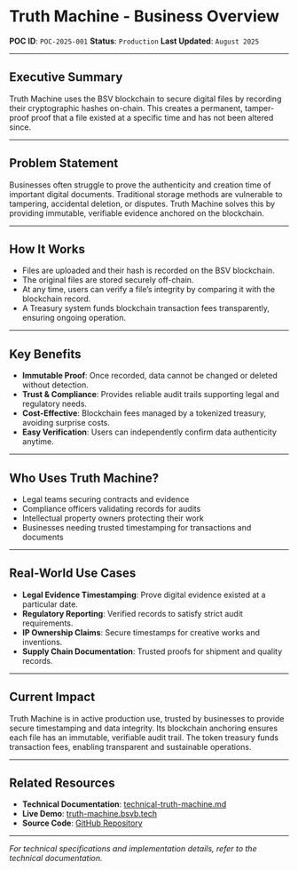 # Truth Machine - Business Overview

**POC ID**: `POC-2025-001`
**Status**: `Production`
**Last Updated**: `August 2025`

---

## Executive Summary

Truth Machine uses the BSV blockchain to secure digital files by recording their cryptographic hashes on-chain. This creates a permanent, tamper-proof proof that a file existed at a specific time and has not been altered since.

---

## Problem Statement

Businesses often struggle to prove the authenticity and creation time of important digital documents. Traditional storage methods are vulnerable to tampering, accidental deletion, or disputes. Truth Machine solves this by providing immutable, verifiable evidence anchored on the blockchain.

---

## How It Works

- Files are uploaded and their hash is recorded on the BSV blockchain.
- The original files are stored securely off-chain.
- At any time, users can verify a file’s integrity by comparing it with the blockchain record.
- A Treasury system funds blockchain transaction fees transparently, ensuring ongoing operation.

---

## Key Benefits

- **Immutable Proof**: Once recorded, data cannot be changed or deleted without detection.
- **Trust & Compliance**: Provides reliable audit trails supporting legal and regulatory needs.
- **Cost-Effective**: Blockchain fees managed by a tokenized treasury, avoiding surprise costs.
- **Easy Verification**: Users can independently confirm data authenticity anytime.

---

## Who Uses Truth Machine?

- Legal teams securing contracts and evidence
- Compliance officers validating records for audits
- Intellectual property owners protecting their work
- Businesses needing trusted timestamping for transactions and documents

---

## Real-World Use Cases

- **Legal Evidence Timestamping**: Prove digital evidence existed at a particular date.
- **Regulatory Reporting**: Verified records to satisfy strict audit requirements.
- **IP Ownership Claims**: Secure timestamps for creative works and inventions.
- **Supply Chain Documentation**: Trusted proofs for shipment and quality records.

---

## Current Impact

Truth Machine is in active production use, trusted by businesses to provide secure timestamping and data integrity. Its blockchain anchoring ensures each file has an immutable, verifiable audit trail. The token treasury funds transaction fees, enabling transparent and sustainable operations.

---

## Related Resources

- **Technical Documentation**: [technical-truth-machine.md](technical-truth-machine.md)
- **Live Demo**: [truth-machine.bsvb.tech](https://truth-machine.bsvb.tech)
- **Source Code**: [GitHub Repository](https://github.com/bsv-blockchain-demos/truth-machine)

---

*For technical specifications and implementation details, refer to the technical documentation.*
